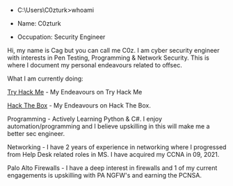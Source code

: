 
- C:\Users\C0zturk>whoami

 - Name: C0zturk
 - Occupation: Security Engineer

Hi, my name is Cag but you can call me C0z.  I am cyber security engineer with interests in Pen Testing, Programming & Network Security.  This is where I document my personal endeavours related to offsec.  


What I am currently doing:

[Try Hack Me](https://tryhackme.com/profile) - My Endeavours on Try Hack Me

[Hack The Box](https://app.hackthebox.com/profile/overview) - My Endeavours on Hack The Box.

Programming - Actively Learning Python & C#.  I enjoy automation/programming and I believe upskilling in this will make me a better sec engineer.

Networking - I have 2 years of experience in networking where I progressed from Help Desk related roles in MS.  I have acquired my CCNA in 09, 2021.

Palo Alto Firewalls - I have a deep interest in firewalls and 1 of my current engagements is upskilling with PA NGFW's and earning the PCNSA.




